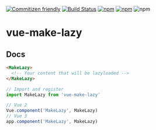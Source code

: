 [![Commitizen friendly](https://img.shields.io/badge/commitizen-friendly-brightgreen.svg)](http://commitizen.github.io/cz-cli/)
[![Build Status](https://travis-ci.org/crsten/vue-make-lazy.svg?branch=master&style=flat-square)](https://travis-ci.org/crsten/vue-make-lazy)
[![npm](https://img.shields.io/npm/dt/vue-make-lazy.svg?style=flat-square)](https://www.npmjs.com/package/vue-make-lazy)
[![npm](https://img.shields.io/npm/v/vue-make-lazy.svg?style=flat-square)](https://www.npmjs.com/package/vue-make-lazy)
![npm](https://img.shields.io/npm/l/vue-make-lazy.svg?style=flat-square)

# vue-make-lazy

## Docs

```html
<MakeLazy>
  <!-- Your content that will be lazyloaded -->
</MakeLazy>
```

```js
// Import and register
import MakeLazy from 'vue-make-lazy'

// Vue 2
Vue.component('MakeLazy', MakeLazy)
// Vue 3
app.component('MakeLazy', MakeLazy)
```
